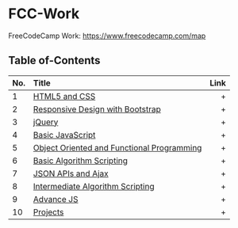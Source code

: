 # FCC-Work
FreeCodeCamp Work: https://www.freecodecamp.com/map

## Table of-Contents

No. | Title | Link
| ------------- |:-------------| -----:|
1 | [HTML5 and CSS](https://github.com/profoundhub/FCC-Work/tree/master/1-HTML5-and-CSS) | +  
2 | [Responsive Design with Bootstrap](https://github.com/profoundhub/FCC-Work/tree/master/2-Responsive-Design-with-Bootstrap) | + 
3 | [jQuery](https://github.com/profoundhub/FCC-Work/tree/master/3-jQuery) | + 
4 | [Basic JavaScript](https://github.com/profoundhub/FCC-Work/tree/master/4-Basic%20JavaScript) | +
5 | [Object Oriented and Functional Programming](https://github.com/profoundhub/FCC-Work/tree/master/5-Object-Oriented-and-Functional-Programming) | + 
6 | [Basic Algorithm Scripting](https://github.com/profoundhub/FCC-Work/tree/master/6-Basic-Algorithm-Scripting) | + 
7 | [JSON APIs and Ajax](https://github.com/profoundhub/FCC-Work/tree/master/7-JSON-APIs-and-Ajax) | +
8 | [Intermediate Algorithm Scripting](https://github.com/profoundhub/FCC-Work/tree/master/8-Intermediate%20Algorithm%20Scripting) | + 
9 | [Advance JS](https://github.com/profoundhub/FCC-Work/tree/master/9-Advance-JS) | +
10 | [Projects](https://github.com/profoundhub/FCC-Work/tree/master/Projects) | +
